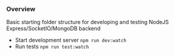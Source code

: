 ### Overview
Basic starting folder structure for developing and testing NodeJS Express/SocketIO/MongoDB backend

- Start development server `npm run dev:watch`
- Run tests `npm run test:watch`